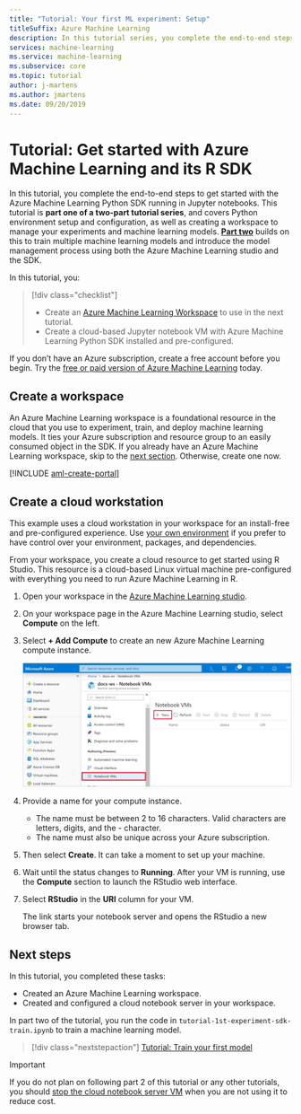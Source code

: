 ```yaml
---
title: "Tutorial: Your first ML experiment: Setup"
titleSuffix: Azure Machine Learning
description: In this tutorial series, you complete the end-to-end steps to get started with the Azure Machine Learning R SDK running in Jupyter notebooks.  Part one covers creating a cloud notebook server environment as well as creating a workspace to manage your experiments and machine learning models.
services: machine-learning
ms.service: machine-learning
ms.subservice: core
ms.topic: tutorial
author: j-martens
ms.author: jmartens
ms.date: 09/20/2019
---
```


# Tutorial: Get started with Azure Machine Learning and its R SDK

In this tutorial, you complete the end-to-end steps to get started with the Azure Machine Learning Python SDK running in Jupyter notebooks. This tutorial is **part one of a two-part tutorial series**, and covers Python environment setup and configuration, as well as creating a workspace to manage your experiments and machine learning models. [**Part two**](tutorial-1st-experiment-sdk-train.md) builds on this to train multiple machine learning models and introduce the model management process using both the Azure Machine Learning studio and the SDK.

In this tutorial, you:

> [!div class="checklist"]
> * Create an [Azure Machine Learning Workspace](concept-workspace.md) to use in the next tutorial.
> * Create a cloud-based Jupyter notebook VM with Azure Machine Learning Python SDK installed and pre-configured.

If you don’t have an Azure subscription, create a free account before you begin. Try the [free or paid version of Azure Machine Learning](https://aka.ms/AMLFree) today.

## Create a workspace

An Azure Machine Learning workspace is a foundational resource in the cloud that you use to experiment, train, and deploy machine learning models. It ties your Azure subscription and resource group to an easily consumed object in the SDK. If you already have an Azure Machine Learning workspace, skip to the [next section](#azure). Otherwise, create one now.

[!INCLUDE [aml-create-portal](../../../includes/aml-create-in-portal.md)]

## <a name="azure"></a>Create a cloud workstation

This example uses a cloud workstation in your workspace for an install-free and pre-configured experience. Use [your own environment](how-to-configure-environment.md#local) if you prefer to have control over your environment, packages, and dependencies.

From your workspace, you create a cloud resource to get started using R Studio. This resource is a cloud-based Linux virtual machine pre-configured with everything you need to run Azure Machine Learning in R.

1. Open your workspace in the [Azure Machine Learning studio](https://ml.azure.com/). 

1. On your workspace page in the Azure Machine Learning studio, select **Compute** on the left.

1. Select **+ Add Compute** to create an new Azure Machine Learning compute instance.

     ![Select New VM](./media/tutorial-1st-experiment-sdk-setup/add-workstation.png)

1. Provide a name for your compute instance. 
   + The name must be between 2 to 16 characters. Valid characters are letters, digits, and the - character.  
   + The name must also be unique across your Azure subscription.

1. Then select **Create**. It can take a moment to set up your machine.

1. Wait until the status changes to **Running**.
   After your VM is running, use the **Compute** section to launch the RStudio web interface.

1. Select **RStudio** in the **URI** column for your VM.

   The link starts your notebook server and opens the RStudio a new browser tab.  


## Next steps

In this tutorial, you completed these tasks:

* Created an Azure Machine Learning workspace.
* Created and configured a cloud notebook server in your workspace.

In part two of the tutorial, you run the code in `tutorial-1st-experiment-sdk-train.ipynb` to train a machine learning model. 

> [!div class="nextstepaction"]
> [Tutorial: Train your first model](tutorial-1st-experiment-r-train-model.md)

> [!IMPORTANT]
> If you do not plan on following part 2 of this tutorial or any other tutorials, you should [stop the cloud notebook server VM](tutorial-1st-experiment-sdk-train.md#clean-up-resources) when you are not using it to reduce cost.


